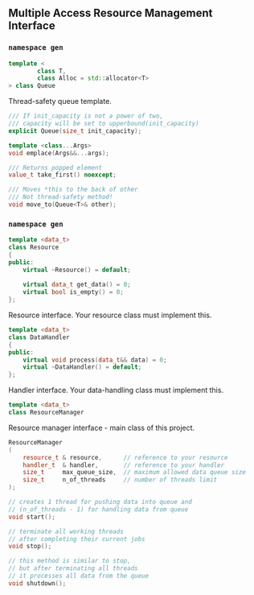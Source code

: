## Multiple Access Resource Management Interface

### ```namespace gen```

```c++
template <
        class T,
        class Alloc = std::allocator<T>
> class Queue
```

Thread-safety queue template.

```c++
/// If init_capacity is not a power of two,  
/// capacity will be set to upperbound(init_capacity)
explicit Queue(size_t init_capacity);

template <class...Args>
void emplace(Args&&...args);

/// Returns popped element
value_t take_first() noexcept;

/// Moves *this to the back of other
/// Not thread-safety method!
void move_to(Queue<T>& other);
```

### ```namespace gen```

```c++
template <data_t>
class Resource
{
public:
    virtual ~Resource() = default;
    
    virtual data_t get_data() = 0;
    virtual bool is_empty() = 0;
};
```

Resource interface. Your resource class must implement this.

```c++
template <data_t>
class DataHandler
{
public:
    virtual void process(data_t&& data) = 0;
    virtual ~DataHandler() = default;
};
```

Handler interface. Your data-handling class must implement this.

```c++
template <data_t>
class ResourceManager
```
Resource manager interface - main class of this project.
```c++
ResourceManager
(
    resource_t & resource,      // reference to your resource
    handler_t  & handler,       // reference to your handler
    size_t     max_queue_size,  // maximum allowed data queue size
    size_t     n_of_threads     // number of threads limit
);

// creates 1 thread for pushing data into queue and
// (n_of_threads - 1) for handling data from queue 
void start();

// terminate all working threads
// after completing their current jobs
void stop();

// this method is similar to stop,
// but after terminating all threads
// it processes all data from the queue
void shutdown();
```

